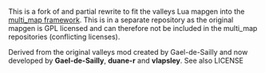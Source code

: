 This is a fork of and partial rewrite to fit the valleys Lua mapgen into the [multi_map framework](https://forum.minetest.net/viewtopic.php?t=20573). This is in a separate repository as the original mapgen is GPL licensed and can therefore not be included in the multi_map repositories (conflicting licenses).

Derived from the original valleys mod created by Gael-de-Sailly and now developed by **Gael-de-Sailly**, **duane-r** and **vlapsley**.
See also LICENSE
